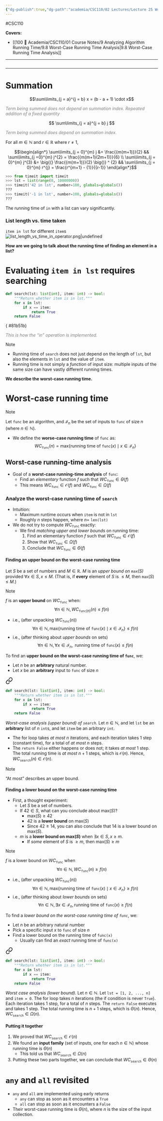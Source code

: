 ```yaml
---
{"dg-publish":true,"dg-path":"academia/CSC110/02 Lectures/Lecture 25 Worst-Case Running Time Analysis.md","permalink":"/academia/csc-110/02-lectures/lecture-25-worst-case-running-time-analysis/","created":"2023-11-17T18:05:55.144-05:00","updated":"2023-11-18T20:56:31.565-05:00"}
---
```


#CSC110 

**Covers:**
- [[100 📒 Academia/CSC110/01 Course Notes/9 Analyzing Algorithm Running Time/9.8 Worst-Case Running Time Analysis\|9.8 Worst-Case Running Time Analysis]]
---
```table-of-contents
```
---
# Summation

$$\sum\limits_{j = a}^{j = b} x = (b - a + 1) \cdot x$$
<div class="caption" style="color: grey"><i>Term being summed does not depend on summation index. Repeated addition of a fixed quantity</i></div>

$$
\sum\limits_{j = a}^{j = b} j
$$
<div class="caption" style="color: grey"><i>Term being summed does depend on summation index.</i></div>

For all $m \in \mathbb{N}$ and $r \in \mathbb{R}$ where $r \neq 1$,

$$\begin{align*}
\sum\limits_{j = 0}^{m} j &= \frac{{m(m+1)}}{2}
&& \sum\limits_{j =0}^{m} j^{2} = \frac{{m(m+1)(2m+1)}}{6} \\
\sum\limits_{j = 0}^{m} j^{3} &= \big{(} \frac{{m(m+1)}}{2} \big{)} ^ {2}
&& \sum\limits_{j = 0}^{m} r^{j} = \frac{r^{m+1} - {1}}{{r-1}}
\end{align*}$$
```python
>>> from timeit import timeit
>>> lst = list(range(0, 10000000))
>>> timeit('42 in lst', number=100, globals=globals())
???
>>> timeit('-1 in lst', number=100, globals=globals())
???
```

The running time of `in` with a list can vary significantly.

### List length vs. time taken
`item in lst` for different `item`s
![list_length_vs_time_in_operator.png|undefined](/img/user/Files/list_length_vs_time_in_operator.png)

**How are we going to talk about the running time of finding an element in a list?**

# Evaluating `item in lst` requires searching

```python
def search(lst: list[int], item: int) -> bool:
	"""Return whether item is in lst."""
	for x in lst:
		if x == item:
			return True
	return False
```
{ #81b51b}


<div class="caption" style="color: grey"><i>This is how the “in” operation is implemented.</i></div>

> [!note] 
> - Running time of `search` does not just depend on the length of `lst`, but also the elements in `lst` and the value of `item`.
> - Running time is not simply a *function* of input size: multiple inputs of the same size can have vastly different running times.
> 
> **We describe the worst-case running time.**


# Worst-case running time

> [!note] 
> Let `func` be an algorithm, and $\mathcal{I}_{n}$ be the set of inputs to `func` of size $n$ (where $n \in \mathbb{N}$).
> - We define the **worse-case running time** of `func` as:
> $$WC_{\texttt{func}} (n) = \text{max} \{ \text{running time of } \texttt{func} (x) \mid x \in \mathcal{I}_{n} \}$$

## Worst-case running-time analysis

- Goal of a **worst-case running-time analysis** of `func`:
	- Find an *elementary* function $f$ such that $WC_{\texttt{func}} \in \Theta (f)$
	- This means $WC_{\texttt{func}} \in \mathcal{O} (f)$ and $WC_{\texttt{func}} \in \Omega (f)$

### Analyze the worst-case running time of `search`

- Intuition:
	- Maximum runtime occurs when `item` is not in `lst`
	- Roughly $n$ steps happen, where $n =$ `len(lst)` 
- We do not try to compute $WC_{ \texttt{func} }$ exactly:
	- We find *matching upper and lower bounds* on running time:
		1. Find an elementary function $f$ such that $WC_{ \texttt{func} } \in \mathcal{O} (f)$
		2. Show that $WC_{ \texttt{func}} \in \Omega (f)$
		3. Conclude that $WC_{ \texttt{func} } \in \Theta (f)$

#### Finding an upper bound on the worst-case running time
Let $S$ be a set of numbers and $M \in \mathbb{R}$.
$M$ is an *upper bound on $\texttt{max} (S)$* provided $\forall x \in S, x \le M$.
(That is, if **every** element of $S$ is $\le M$, then $\texttt{max} (S) \le M$.)

> [!note]
> $f$ is an **upper bound** on $WC_{\texttt{func}}$ when:
> $$\forall n \in \mathbb{N}, WC_{ \texttt{func} (n)} (n) \le f(n)$$
> - i.e., (after unpacking $WC_{\texttt{func}} (n)$)
>   $$\forall n \in \mathbb{N}, \text{max\{running time of } \texttt{func} (x) \mid x \in \mathcal{I}_{n} \} \le f (n)$$
> - i.e., (after thinking about *upper bounds* on sets)
> $$\forall n \in \mathbb{N}, \forall x \in \mathcal{I}_{n}, \text{ running time of } \texttt{func} (x) \le f(n)$$

To find an **upper bound on the worst-case running time of `func`**, we:
- Let $n$ be an **arbitrary** natural number.
- Let $x$ be an **arbitrary** input to `func` of size $n$


<div class="transclusion internal-embed is-loaded"><a class="markdown-embed-link" href="/academia/csc-110/02-lectures/lecture-25-worst-case-running-time-analysis/#81b51b" aria-label="Open link"><svg xmlns="http://www.w3.org/2000/svg" width="24" height="24" viewBox="0 0 24 24" fill="none" stroke="currentColor" stroke-width="2" stroke-linecap="round" stroke-linejoin="round" class="svg-icon lucide-link"><path d="M10 13a5 5 0 0 0 7.54.54l3-3a5 5 0 0 0-7.07-7.07l-1.72 1.71"></path><path d="M14 11a5 5 0 0 0-7.54-.54l-3 3a5 5 0 0 0 7.07 7.07l1.71-1.71"></path></svg></a><div class="markdown-embed">



```python
def search(lst: list[int], item: int) -> bool:
	"""Return whether item is in lst."""
	for x in lst:
		if x == item:
			return True
	return False
```

</div></div>


*Worst-case analysis (upper bound) of `search`.*
Let $n \in \mathbb{N}$, and let `lst` be an **arbitrary** list of $n$ `int`s, and let `item` be an arbitrary `int`.
- The for loop takes *at most* $n$ iterations, and each iteration takes 1 step (constant time), for a total of *at most* $n$ steps.
- The `return False` either happens or does not; it takes *at most* 1 step.
The total running time is *at most* $n + 1$ steps, which is $\mathcal{O} (n)$.
Hence, $WC_{\texttt{search}} (n) \in \mathcal{O} (n)$.

> [!note] 
> “At most” describes an upper bound.

#### Finding a lower bound on the worst-case running time
- First, a thought experiment:
	- Let $S$ be a set of numbers.
	- If $42 \in S$, what can you conclude about $\text{max} (S)$?
		- $\text{max} (S) \ge 42$
		- $42$ is a **lower bound** on $\text{max} (S)$
		- Since $42 \ge 14$, you can also conclude that $14$ is a lower bound on $\text{max} (S)$.
	- $m$ is a **lower bound on $\text{max} (S)$** when $\exists x \in S, x \ge m$.
		- If *some* element of $S$ is $\ge m$, then $\text{max} (S) \ge m$

> [!note] 
> $f$ is a lower bound on $WC_{ \texttt{func} }$ when
> $$\forall n \in \mathbb{N}, WC_{\texttt{func}} (n) \ge f(n)$$
> - i.e., (after unpacking $WC_{\texttt{func}} (n)$)
>   $$\forall n \in \mathbb{N}, \text{max\{running time of } \texttt{func} (x) \mid x \in \mathcal{I}_{n} \} \ge f(n)$$
> - i.e., (after thinking about *lower bounds* on sets)
>    $$\forall n \in \mathbb{N}, \exists x \in \mathcal{I}_{n}, \text{running time of } \texttt{func} (x) \ge f(n)$$

To find a *lower bound on the worst-case running time of `func`*, we:
- Let $n$ be an arbitrary natural number
- Pick a specific input $x$ to `func` of size $n$
- Find a lower bound on the running time of `func(x)`
	- Usually can find an *exact* running time of `func(x)`


<div class="transclusion internal-embed is-loaded"><a class="markdown-embed-link" href="/academia/csc-110/02-lectures/lecture-25-worst-case-running-time-analysis/#81b51b" aria-label="Open link"><svg xmlns="http://www.w3.org/2000/svg" width="24" height="24" viewBox="0 0 24 24" fill="none" stroke="currentColor" stroke-width="2" stroke-linecap="round" stroke-linejoin="round" class="svg-icon lucide-link"><path d="M10 13a5 5 0 0 0 7.54.54l3-3a5 5 0 0 0-7.07-7.07l-1.72 1.71"></path><path d="M14 11a5 5 0 0 0-7.54-.54l-3 3a5 5 0 0 0 7.07 7.07l1.71-1.71"></path></svg></a><div class="markdown-embed">



```python
def search(lst: list[int], item: int) -> bool:
	"""Return whether item is in lst."""
	for x in lst:
		if x == item:
			return True
	return False
```

</div></div>


*Worst case analysis (lower bound).*
Let $n \in \mathbb{N}$. Let `lst = [1, 2, ..., n]` and `item = 0`.
The for loop takes $n$ iterations (the if condition is never `True`). Each iteration takes 1 step, for a total of $n$ steps.
The `return False` executes and takes 1 step.
The total running time is $n + 1$ steps, which is $\Theta (n)$.
Hence, $WC_{ \texttt{search} } \in \Omega (n)$.

#### Putting it together
1. We proved that $WC_{ \texttt{search} } \in \mathcal{O}(n)$
2. We found an **input family** (set of inputs, one for each $n \in \mathbb{N}$) whose running time is $\Theta (n)$
	- This told us that $WC_{ \texttt{search} } \in \Omega (n)$
3. Putting these two parts together, we can conclude that $WC_{ \texttt{search} } \in \Theta (n)$

# `any` and `all` revisited

- `any` and `all` are implemented using early returns
	- `any` can stop as soon as it encounters a `True`
	- `all` can stop as soon as it encounters a `False`
- Their worst-case running time is $\Theta (n)$, where $n$ is the size of the input collection.